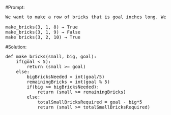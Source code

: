 #Prompt:
<pre>
We want to make a row of bricks that is goal inches long. We have a number of small bricks (1 inch each) and big bricks (5 inches each). Return True if it is possible to make the goal by choosing from the given bricks. This is a little harder than it looks and can be done without any loops. See also: Introduction to MakeBricks

make_bricks(3, 1, 8) → True
make_bricks(3, 1, 9) → False
make_bricks(3, 2, 10) → True
</pre>


#Solution:
<pre>
def make_bricks(small, big, goal):
    if(goal < 5):
        return (small >= goal)
    else:
        bigBricksNeeded = int(goal/5)
        remainingBricks = int(goal % 5)
        if(big >= bigBricksNeeded):
            return (small >= remainingBricks)
        else:
            totalSmallBricksRequired = goal - big*5
            return (small >= totalSmallBricksRequired)
</pre>
